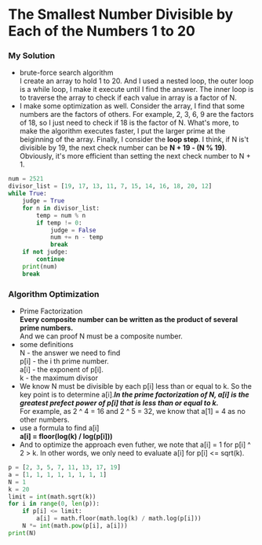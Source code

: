 # The Smallest Number Divisible by Each of the Numbers 1 to 20
### My Solution
* brute-force search algorithm <br>
I create an array to hold 1 to 20. And 
I used a nested loop, the outer loop is a while loop, I make it execute until I find the answer. The inner loop is to traverse the array to check if each value in array is a factor of N.
*  I make some optimization as well. Consider the array, I find that some numbers are the factors of others. For example, 2, 3, 6, 9 are the factors of 18, so I just need to check if 18 is the factor of N. What's more, to make the algorithm executes faster, I put the larger prime at the beiginning of the array. Finally, I consider the **loop step**. I think, if N is't divisible by 19, the next check number can be **N + 19 - (N % 19)**. Obviously, it's more efficient than setting the next check number to N + 1.
```python
num = 2521
divisor_list = [19, 17, 13, 11, 7, 15, 14, 16, 18, 20, 12]
while True:
    judge = True
    for n in divisor_list:
        temp = num % n
        if temp != 0:
            judge = False
            num += n - temp
            break
    if not judge:
        continue
    print(num)
    break
```
### Algorithm Optimization
* Prime Factorization<br>
**Every composite number can be written as the product of several prime numbers.**<br>
And we can proof N must be a composite number.
* some definitions<br>
N - the answer we need to find<br>
p[i] - the i th prime number.<br>
a[i] - the exponent of p[i].<br>
k - the maximum divisor
* We know N must be divisible by each p[i] less than or equal to k. So the key point is to determine a[i].***In the prime factorization of N,  a[i] is the greatest prefect power of p[i] that is less than or equal to k.***<br>
For example, as 2 ^ 4 = 16 and 2 ^ 5 = 32, we know that a[1] = 4 as no other numbers.
* use a formula to find a[i]<br>
**a[i] = floor(log(k) / log(p[i]))**
* And to optimize the approach even futher, we note that a[i] = 1 for p[i] ^ 2 > k. In other words, we only need to evaluate a[i] for p[i] <= sqrt(k).
```python
p = [2, 3, 5, 7, 11, 13, 17, 19]
a = [1, 1, 1, 1, 1, 1, 1, 1]
N = 1
k = 20
limit = int(math.sqrt(k))
for i in range(0, len(p)):
    if p[i] <= limit:
        a[i] = math.floor(math.log(k) / math.log(p[i]))
    N *= int(math.pow(p[i], a[i]))
print(N)
```
